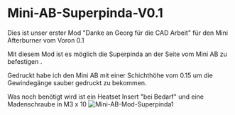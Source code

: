 # Mini-AB-Superpinda-V0.1


Dies ist unser erster Mod "Danke an Georg für die CAD Arbeit" für den Mini Afterburner vom Voron 0.1

Mit diesem Mod ist es möglich die Superpinda an der Seite vom Mini AB zu befestigen . 

Gedruckt habe ich den Mini AB mit einer Schichthöhe vom 0.15 um die Gewindegänge sauber gedruckt zu bekommen.

Was noch benötigt wird ist ein Heatset Insert "bei Bedarf" und eine Madenschraube in M3 x 10
![Mini-AB-Mod-Superpinda1](https://user-images.githubusercontent.com/94990057/152061163-2192fc50-9766-4045-8b7e-dbb177c4da82.png)

